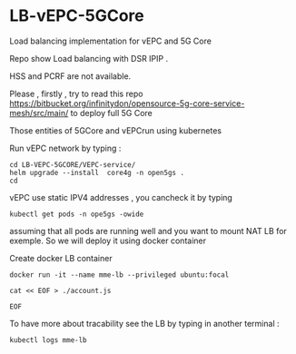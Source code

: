 # LB-vEPC-5GCore
Load balancing implementation for vEPC and 5G Core

Repo show Load balancing with DSR IPIP .

HSS and PCRF are not available.

Please , firstly , try to read this repo https://bitbucket.org/infinitydon/opensource-5g-core-service-mesh/src/main/ to deploy full 5G Core

Those entities of 5GCore and vEPCrun using kubernetes

Run vEPC network by typing :

```
cd LB-VEPC-5GCORE/VEPC-service/
helm upgrade --install  core4g -n open5gs .
cd 
```
vEPC use static IPV4 addresses , you cancheck it by typing 

```
kubectl get pods -n ope5gs -owide
```

assuming that all pods are running well and you want to mount NAT LB for exemple. So we will deploy it using docker container

Create docker LB container

```
docker run -it --name mme-lb --privileged ubuntu:focal
```

```
cat << EOF > ./account.js

EOF
```



To have more about tracability see the LB by typing in another terminal :

```
kubectl logs mme-lb
```